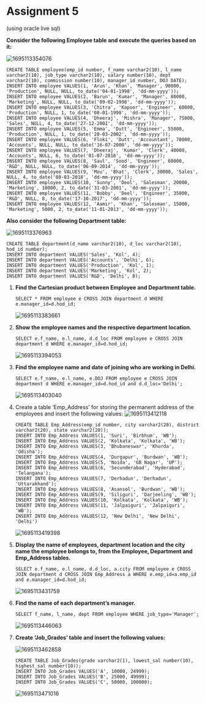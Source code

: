 # Assignment 5

(using oracle live sql)

**Consider the following Employee table and execute the queries based on it:**

![1695113354076](image/assignment5/1695113354076.png)

```
CREATE TABLE employee(emp_id number, f_name varchar2(10), l_name varchar2(10), job_type varchar2(10), salary number(10), dept varchar2(10), commission number(10), manager_id number, DOJ DATE);
INSERT INTO employee VALUES(1, 'Arun', 'Khan', 'Manager', 90000, 'Production', NULL, NULL, to_date('04-01-1998', 'dd-mm-yyyy'));
INSERT INTO employee VALUES(2, 'Barun', 'Kumar', 'Manager', 80000, 'Marketing', NULL, NULL, to_date('09-02-1998', 'dd-mm-yyyy'));
INSERT INTO employee VALUES(3, 'Chitra', 'Kapoor', 'Engineer', 60000, 'Production', NULL, 1, to_date('08-01-1998', 'dd-mm-yyyy'));
INSERT INTO employee VALUES(4, 'Dheeraj', 'Mishra', 'Manager', 75000, 'Sales', NULL, 4, to_date('27-12-2001', 'dd-mm-yyyy'));
INSERT INTO employee VALUES(5, 'Emma', 'Dutt', 'Engineer', 55000, 'Production', NULL, 1, to_date('20-03-2002', 'dd-mm-yyyy'));
INSERT INTO employee VALUES(6, 'Floki', 'Dutt', 'Accountant', 70000, 'Accounts', NULL, NULL, to_date('16-07-2000', 'dd-mm-yyyy'));
INSERT INTO employee VALUES(7, 'Dheeraj', 'Kumar', 'Clerk', 40000, 'Accounts', NULL, 6, to_date('01-07-2016', 'dd-mm-yyyy'));
INSERT INTO employee VALUES(8, 'Saul', 'Sood', 'Engineer', 60000, 'R&D', NULL, NULL, to_date('06-09-2014', 'dd-mm-yyyy'));
INSERT INTO employee VALUES(9, 'Mou', 'Bhat', 'Clerk', 30000, 'Sales', NULL, 4, to_date('08-03-2018', 'dd-mm-yyyy'));
INSERT INTO employee VALUES(10, 'Sunny', 'Deol', 'Salesman', 20000, 'Marketing', 10000, 2, to_date('31-03-2001', 'dd-mm-yyyy'));
INSERT INTO employee VALUES(11, 'Bobby', 'Deol', 'Engineer', 35000, 'R&D', NULL, 8, to_date('17-10-2017', 'dd-mm-yyyy'));
INSERT INTO employee VALUES(12, 'Aamir', 'Khan', 'Salesman', 15000, 'Marketing', 5000, 2, to_date('11-01-2013', 'dd-mm-yyyy'));
```

**Also consider the following Department table:**

![1695113376963](image/assignment5/1695113376963.png)

```
CREATE TABLE department(d_name varchar2(10), d_loc varchar2(10), hod_id number);
INSERT INTO department VALUES('Sales', 'Kol', 4);
INSERT INTO department VALUES('Accounts', 'Delhi', 6);
INSERT INTO department VALUES('Production', 'Kol', 1);
INSERT INTO department VALUES('Marketing', 'Kol', 2);
INSERT INTO department VALUES('R&D', 'Delhi', 8);
```

1. **Find the Cartesian product between Employee and Department table.**

   ```
   SELECT * FROM employee e CROSS JOIN department d WHERE e.manager_id=d.hod_id;
   ```
   ![1695113383661](image/assignment5/1695113383661.png)
2. **Show the employee names and the respective department location.**

   ```
   SELECT e.f_name, e.l_name, d.d_loc FROM employee e CROSS JOIN department d WHERE e.manager_id=d.hod_id;
   ```
   ![1695113394053](image/assignment5/1695113394053.png)
3. **Find the employee name and date of joining who are working in Delhi.**

   ```
   SELECT e.f_name, e.l_name, e.DOJ FROM employee e CROSS JOIN department d WHERE e.manager_id=d.hod_id and d.d_loc='Delhi';
   ```
   ![1695113403040](image/assignment5/1695113403040.png)
4. Create a table ‘Emp_Address’ for storing the permanent address of the employees and insert the following values:
   ![1695113412118](image/assignment5/1695113412118.png)

   ```
   CREATE TABLE Emp_Address(emp_id number, city varchar2(20), district varchar2(20), state varchar2(20));
   INSERT INTO Emp_Address VALUES(1, 'Suri', 'Birbhum', 'WB');
   INSERT INTO Emp_Address VALUES(2, 'Kolkata', 'Kolkata', 'WB');
   INSERT INTO Emp_Address VALUES(3, 'Bhubaneswar', 'Khurda', 'Odisha');
   INSERT INTO Emp_Address VALUES(4, 'Durgapur', 'Burdwan', 'WB');
   INSERT INTO Emp_Address VALUES(5, 'Noida', 'GB Nagar', 'UP');
   INSERT INTO Emp_Address VALUES(6, 'Secunderabad', 'Hyderabad', 'Telangana');
   INSERT INTO Emp_Address VALUES(7, 'Derhadun', 'Derhadun', 'Uttarakhand');
   INSERT INTO Emp_Address VALUES(8, 'Asansol', 'Burdwan', 'WB');
   INSERT INTO Emp_Address VALUES(9, 'Siliguri', 'Darjeeling', 'WB');
   INSERT INTO Emp_Address VALUES(10, 'Kolkata', 'Kolkata', 'WB');
   INSERT INTO Emp_Address VALUES(11, 'Jalpaiguri', 'Jalpaiguri', 'WB');
   INSERT INTO Emp_Address VALUES(12, 'New Delhi', 'New Delhi', 'Delhi')
   ```
   ![1695113419398](image/assignment5/1695113419398.png)
5. **Display the name of employees, department location and the city name the employee belongs to, from the Employee, Department and Emp_Address tables.**

   ```
   SELECT e.f_name, e.l_name, d.d_loc, a.city FROM employee e CROSS JOIN department d CROSS JOIN Emp_Address a WHERE e.emp_id=a.emp_id and e.manager_id=d.hod_id;
   ```
   ![1695113431759](image/assignment5/1695113431759.png)
6. **Find the name of each department’s manager.**

   ```
   SELECT f_name, l_name, dept FROM employee WHERE job_type='Manager';
   ```
   ![1695113446063](image/assignment5/1695113446063.png)
7. **Create ‘Job_Grades’ table and insert the following values:**

   ![1695113462858](image/assignment5/1695113462858.png)

   ```
   CREATE TABLE Job_Grades(grade varchar2(1), lowest_sal number(10), highest_sal number(10));
   INSERT INTO Job_Grades VALUES('A', 10000, 24999);
   INSERT INTO Job_Grades VALUES('B', 25000, 49999);
   INSERT INTO Job_Grades VALUES('C', 50000, 100000);
   ```
   ![1695113471016](image/assignment5/1695113471016.png)
